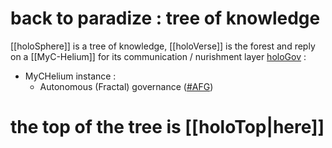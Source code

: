 # back to paradize : tree of knowledge

[[holoSphere]] is a tree of knowledge,
[[holoVerse]] is the forest and reply on a [[MyC-Helium]] for its communication / nurishment layer
[holoGov](holoGov.md) :
  - MyCHelium instance :
    - Autonomous (Fractal) governance ([#AFG](https://discordapp.com/channels/401917987541745675/571285116207497216))

# the top of the tree is [[holoTop|here]]


